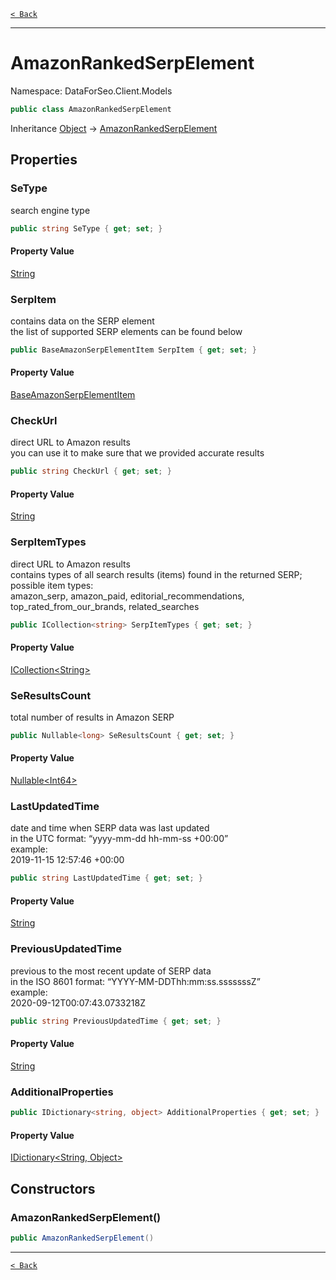 [`< Back`](./)

---

# AmazonRankedSerpElement

Namespace: DataForSeo.Client.Models

```csharp
public class AmazonRankedSerpElement
```

Inheritance [Object](https://docs.microsoft.com/en-us/dotnet/api/system.object) → [AmazonRankedSerpElement](./dataforseo.client.models.amazonrankedserpelement)

## Properties

### **SeType**

search engine type

```csharp
public string SeType { get; set; }
```

#### Property Value

[String](https://docs.microsoft.com/en-us/dotnet/api/system.string)<br>

### **SerpItem**

contains data on the SERP element
 <br>the list of supported SERP elements can be found below

```csharp
public BaseAmazonSerpElementItem SerpItem { get; set; }
```

#### Property Value

[BaseAmazonSerpElementItem](./dataforseo.client.models.baseamazonserpelementitem)<br>

### **CheckUrl**

direct URL to Amazon results
 <br>you can use it to make sure that we provided accurate results

```csharp
public string CheckUrl { get; set; }
```

#### Property Value

[String](https://docs.microsoft.com/en-us/dotnet/api/system.string)<br>

### **SerpItemTypes**

direct URL to Amazon results
 <br>contains types of all search results (items) found in the returned SERP;
 <br>possible item types:
 <br>amazon_serp, amazon_paid, editorial_recommendations, top_rated_from_our_brands, related_searches

```csharp
public ICollection<string> SerpItemTypes { get; set; }
```

#### Property Value

[ICollection&lt;String&gt;](https://docs.microsoft.com/en-us/dotnet/api/system.collections.generic.icollection-1)<br>

### **SeResultsCount**

total number of results in Amazon SERP

```csharp
public Nullable<long> SeResultsCount { get; set; }
```

#### Property Value

[Nullable&lt;Int64&gt;](https://docs.microsoft.com/en-us/dotnet/api/system.nullable-1)<br>

### **LastUpdatedTime**

date and time when SERP data was last updated
 <br>in the UTC format: “yyyy-mm-dd hh-mm-ss +00:00”
 <br>example:
 <br>2019-11-15 12:57:46 +00:00

```csharp
public string LastUpdatedTime { get; set; }
```

#### Property Value

[String](https://docs.microsoft.com/en-us/dotnet/api/system.string)<br>

### **PreviousUpdatedTime**

previous to the most recent update of SERP data
 <br>in the ISO 8601 format: “YYYY-MM-DDThh:mm:ss.sssssssZ”
 <br>example:
 <br>2020-09-12T00:07:43.0733218Z

```csharp
public string PreviousUpdatedTime { get; set; }
```

#### Property Value

[String](https://docs.microsoft.com/en-us/dotnet/api/system.string)<br>

### **AdditionalProperties**

```csharp
public IDictionary<string, object> AdditionalProperties { get; set; }
```

#### Property Value

[IDictionary&lt;String, Object&gt;](https://docs.microsoft.com/en-us/dotnet/api/system.collections.generic.idictionary-2)<br>

## Constructors

### **AmazonRankedSerpElement()**

```csharp
public AmazonRankedSerpElement()
```

---

[`< Back`](./)
